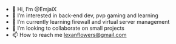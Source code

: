 - 👋 Hi, I’m @EmjaiX
- 👀 I’m interested in back-end dev, pvp gaming and learning
- 🌱 I’m currently learning firewall and virtual server management
- 💞️ I’m looking to collaborate on small projects
- 📫 How to reach me lexanflowers@gmail.com

<!---
EmjaiX/EmjaiX is a ✨ special ✨ repository because its `README.md` (this file) appears on your GitHub profile.
You can click the Preview link to take a look at your changes.
--->
